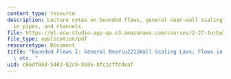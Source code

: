 ```yaml
---
content_type: resource
description: Lecture notes on bounded flows, general near-wall scaling laws, flows
  in pipes, and channels.
file: https://ol-ocw-studio-app-qa.s3.amazonaws.com/courses/2-27-turbulent-flow-and-transport-spring-2002/c86df08d5403b2c98a9abfc1cffcdeaf_Simple_turb_wall_flows.pdf
file_type: application/pdf
resourcetype: Document
title: "Bounded Flows I: General Near\u2212Wall Scaling Laws; Flows in Pipes, Channels,\
  \ etc. "
uid: c86df08d-5403-b2c9-8a9a-bfc1cffcdeaf
---
```

